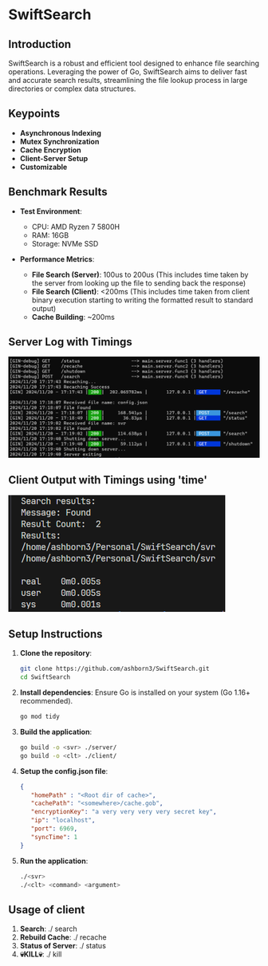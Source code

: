 # SwiftSearch

## Introduction
SwiftSearch is a robust and efficient tool designed to enhance file searching operations. Leveraging the power of Go, SwiftSearch aims to deliver fast and accurate search results, streamlining the file lookup process in large directories or complex data structures.

## Keypoints
- **Asynchronous Indexing**
- **Mutex Synchronization**
- **Cache Encryption**
- **Client-Server Setup**
- **Customizable**

## Benchmark Results

- **Test Environment**: 
  - CPU: AMD Ryzen 7 5800H
  - RAM: 16GB
  - Storage: NVMe SSD

- **Performance Metrics**:
  - **File Search (Server)**: 100us to 200us (This includes time taken by the server from looking up the file to sending back the response)
  - **File Search (Client)**: <200ms (This includes time taken from client binary execution starting to writing the formatted result to standard output)
  - **Cache Building**: ~200ms

## Server Log with Timings
![SwiftSearch Screenshot](./image.png)

## Client Output with Timings using 'time'
![SwiftSearch Screenshot](./cltImage.png)


## Setup Instructions
1. **Clone the repository**:
   ```bash
   git clone https://github.com/ashborn3/SwiftSearch.git
   cd SwiftSearch
   ```

2. **Install dependencies**:
   Ensure Go is installed on your system (Go 1.16+ recommended).
   ```bash
   go mod tidy
   ```

3. **Build the application**:
   ```bash
   go build -o <svr> ./server/
   go build -o <clt> ./client/
   ```

4. **Setup the config.json file**:
   ```json
   {
      "homePath" : "<Root dir of cache>",
      "cachePath": "<somewhere>/cache.gob",
      "encryptionKey": "a very very very very secret key",
      "ip": "localhost",
      "port": 6969,
      "syncTime": 1
   }
   ```

5. **Run the application**:
   ```bash
   ./<svr>
   ./<clt> <command> <argument>
   ```

## Usage of client

1. **Search**: ./<clt> search <filename>
2. **Rebuild Cache**: ./<clt> recache
3. **Status of Server**: ./<clt> status
4. **💀KILL💀**: ./<clt> kill